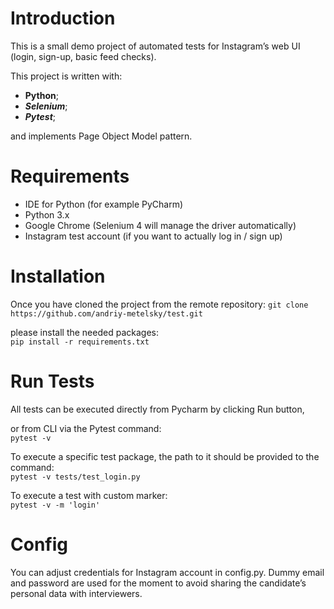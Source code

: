 # Introduction 
This is a small demo project of automated tests for Instagram’s web UI (login, sign-up, basic feed checks). 

This project is written with:
 - **Python**;  
 - ***Selenium***;
 - ***Pytest***;

and implements Page Object Model pattern.

# Requirements
- IDE for Python (for example PyCharm)
- Python 3.x
- Google Chrome (Selenium 4 will manage the driver automatically)
- Instagram test account (if you want to actually log in / sign up)

# Installation
Once you have cloned the project from the remote repository:
```git clone https://github.com/andriy-metelsky/test.git```

please install the needed packages:  
 ```pip install -r requirements.txt```  

# Run Tests
All tests can be executed directly from Pycharm by clicking Run button, 

or from CLI via the Pytest command:  
```pytest -v```  

To execute a specific test package, the path to it should be provided to the command:  
```pytest -v tests/test_login.py```

To execute a test with custom marker:  
```pytest -v -m 'login'```

# Config
You can adjust credentials for Instagram account in config.py. 
Dummy email and password are used for the moment to avoid sharing the candidate’s personal data with interviewers.

